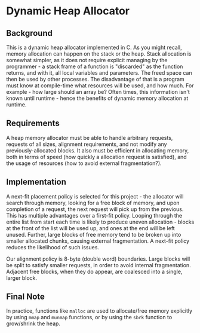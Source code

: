 # Dynamic Heap Allocator


## Background
This is a dynamic heap allocator implemented in C. As you might recall, memory allocation can happen on the stack or the heap. Stack allocation is somewhat simpler, as it does not require explicit managing by the programmer - a stack frame of a function is "discarded" as the function returns, and with it, all local variables and parameters. The freed space can then be used by other processes. The disadvantage of that is a program must know at compile-time what resources will be used, and how much. For example - how large should an array be? Often times, this information isn't known until runtime - hence the benefits of dynamic memory allocation at runtime.

## Requirements
A heap memory allocator must be able to handle arbitrary requests, requests of all sizes, alignment requirements, and not modify any previously-allocated blocks. It also must be efficient in allocating memory, both in terms of speed (how quickly a allocation request is satisfied), and the usage of resources (how to avoid external fragmentation?).

## Implementation
A next-fit placement policy is selected for this project - the allocator will search through memory, looking for a free block of memory, and upon completion of a request, the next request will pick up from the previous. This has multiple advantages over a first-fit policy. Looping through the entire list from start each time is likely to produce uneven allocation - blocks at the front of the list will be used up, and ones at the end will be left unused. Further, large blocks of free memory tend to be broken up into smaller allocated chunks, causing external fragmentation. A next-fit policy reduces the likelihood of such issues.

Our alignment policy is 8-byte (double word) boundaries. Large blocks will be split to satisfy smaller requests, in order to avoid internal fragmentation. Adjacent free blocks, when they do appear, are coalesced into a single, larger block. 

## Final Note
In practice, functions like `malloc` are used to allocate/free memory explicitly by using `mmap` and `munmap` functions, or by using the `sbrk` function to grow/shrink the heap.

